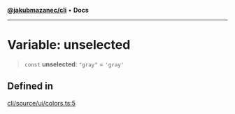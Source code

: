[**@jakubmazanec/cli**](../../../README.md) • **Docs**

---

# Variable: unselected

> `const` **unselected**: `"gray"` = `'gray'`

## Defined in

[cli/source/ui/colors.ts:5](https://github.com/jakubmazanec/tools/blob/39892a8d22e72fc5aa2b2aedf9320ac8bb26fd5d/packages/cli/source/ui/colors.ts#L5)
